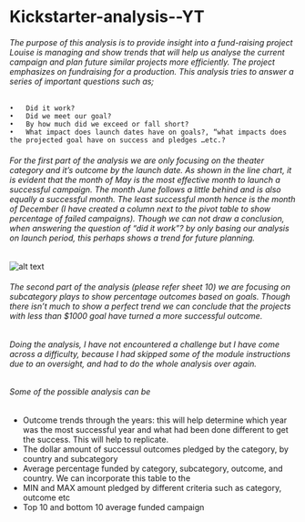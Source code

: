 # Kickstarter-analysis--YT

###### The purpose of this analysis is to provide insight into a fund-raising project Louise is managing and show trends that will help us analyse the current campaign and plan future similar projects more efficiently. The project emphasizes on fundraising for a production. This analysis tries to answer a series of important questions such as;
    •	Did it work? 
    •	Did we meet our goal?
    •	By how much did we exceed or fall short?
    •	What impact does launch dates have on goals?, “what impacts does the projected goal have on success and pledges …etc.?
###### For the first part of the analysis we are only focusing on the theater category and it’s outcome by the launch date. As shown in the line chart, it is evident that the month of May is the most effective month to launch a successful campaign. The month June follows a little behind and is also equally a successful month. The least successful month hence is the month of December (I have created a column next to the pivot table to show percentage of failed campaigns). Though we can not draw a conclusion, when answering the question of “did it work”? by only basing our analysis on launch period, this perhaps shows a trend for future planning. 
![alt text](https://github.com/[username]/[reponame]/blob/[branch]/image.jpg?raw=true)
###### The second part of the analysis (please refer sheet 10) we are focusing on subcategory plays to show percentage outcomes based on goals. Though there isn’t much to show a perfect trend we can conclude that the projects with less than $1000 goal have turned a more successful outcome. 
###### Doing the analysis, I have not encountered a challenge but I have come across a difficulty, because I had skipped some of the module instructions due to an oversight, and had to do the whole analysis over again. 

###### Some of the possible analysis can be 

-	Outcome trends through the years: this will help determine which year was the most successful year and what had been done different to get the success. This will help to replicate. 
-	The dollar amount of successul outcomes pledged by the category, by country and subcategory 
-	Average percentage funded by category, subcategory, outcome, and country. We can incorporate this table to the 
-	MIN and MAX amount pledged by different criteria such as category, outcome etc 
-	Top 10 and bottom 10 average funded campaign 
